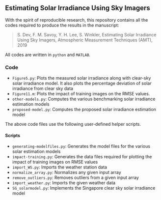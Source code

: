 ## Estimating Solar Irradiance Using Sky Imagers

With the spirit of reproducible research, this repository contains all the codes required to produce the results in the manuscript: 

> S. Dev, F. M. Savoy, Y. H. Lee, S. Winkler, Estimating Solar Irradiance Using Sky Imagers, Atmospheric Measurement Techniques (AMT), 2019


All codes are written in `python` and `MATLAB`.

### Code
+ `Figure5.py`: Plots the measured solar irradiance along with clear-sky solar irradiance model. It also plots the percentage deviation of solar irradiance from clear sky data
+ `Figure11.m`: Plots the impact of training images on the RMSE values.
+ `other-models.py`: Computes the various benchmarking solar irradiance estimation models
+ `proposed-model.py`: Computes the proposed solar irradiance estimation model


The above code files use the following user-defined helper scripts.

#### Scripts
+ `generating-modelfiles.py`: Generates the model files for the various solar estimation models
+ `impact-training.py`: Generates the data files required for plotting the impact of training images on RMSE values
+ `import_WS.py`: Imports the weather station data
+ `normalize_array.py`: Normalizes any given input array
+ `remove_outliers.py`: Removes outliers from a given input array
+ `import_weather.py`: Imports the given weather data
+ `SG_solarmodel.py`: Implements the Singapore clear sky solar irradiance model
